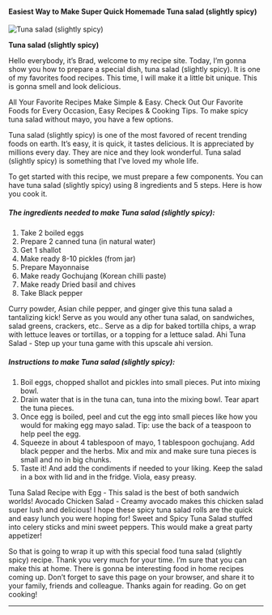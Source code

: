            

#### Easiest Way to Make Super Quick Homemade Tuna salad (slightly spicy)

![Tuna salad (slightly spicy)](https://img-global.cpcdn.com/recipes/7f23baad1210748d/751x532cq70/tuna-salad-slightly-spicy-recipe-main-photo.jpg)

**Tuna salad (slightly spicy)**

Hello everybody, it’s Brad, welcome to my recipe site. Today, I’m gonna show you how to prepare a special dish, tuna salad (slightly spicy). It is one of my favorites food recipes. This time, I will make it a little bit unique. This is gonna smell and look delicious.

All Your Favorite Recipes Make Simple & Easy. Check Out Our Favorite Foods for Every Occasion, Easy Recipes & Cooking Tips. To make spicy tuna salad without mayo, you have a few options.

Tuna salad (slightly spicy) is one of the most favored of recent trending foods on earth. It’s easy, it is quick, it tastes delicious. It is appreciated by millions every day. They are nice and they look wonderful. Tuna salad (slightly spicy) is something that I’ve loved my whole life.

To get started with this recipe, we must prepare a few components. You can have tuna salad (slightly spicy) using 8 ingredients and 5 steps. Here is how you cook it.

##### The ingredients needed to make Tuna salad (slightly spicy):

1.  Take 2 boiled eggs
2.  Prepare 2 canned tuna (in natural water)
3.  Get 1 shallot
4.  Make ready 8-10 pickles (from jar)
5.  Prepare Mayonnaise
6.  Make ready Gochujang (Korean chilli paste)
7.  Make ready Dried basil and chives
8.  Take Black pepper

Curry powder, Asian chile pepper, and ginger give this tuna salad a tantalizing kick! Serve as you would any other tuna salad, on sandwiches, salad greens, crackers, etc.. Serve as a dip for baked tortilla chips, a wrap with lettuce leaves or tortillas, or a topping for a lettuce salad. Ahi Tuna Salad - Step up your tuna game with this upscale ahi version.

##### Instructions to make Tuna salad (slightly spicy):

1.  Boil eggs, chopped shallot and pickles into small pieces. Put into mixing bowl.
2.  Drain water that is in the tuna can, tuna into the mixing bowl. Tear apart the tuna pieces.
3.  Once egg is boiled, peel and cut the egg into small pieces like how you would for making egg mayo salad. Tip: use the back of a teaspoon to help peel the egg.
4.  Squeeze in about 4 tablespoon of mayo, 1 tablespoon gochujang. Add black pepper and the herbs. Mix and mix and make sure tuna pieces is small and no in big chunks.
5.  Taste it! And add the condiments if needed to your liking. Keep the salad in a box with lid and in the fridge. Viola, easy preasy.

Tuna Salad Recipe with Egg - This salad is the best of both sandwich worlds! Avocado Chicken Salad - Creamy avocado makes this chicken salad super lush and delicious! I hope these spicy tuna salad rolls are the quick and easy lunch you were hoping for! Sweet and Spicy Tuna Salad stuffed into celery sticks and mini sweet peppers. This would make a great party appetizer!

So that is going to wrap it up with this special food tuna salad (slightly spicy) recipe. Thank you very much for your time. I’m sure that you can make this at home. There is gonna be interesting food in home recipes coming up. Don’t forget to save this page on your browser, and share it to your family, friends and colleague. Thanks again for reading. Go on get cooking!

* * *